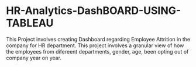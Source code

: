 # HR-Analytics-DashBOARD-USING-TABLEAU
This Project involves creating Dashboard regarding Employee Attrition in the company  for HR department.
This project involves a granular view of how the employees from difereent departments, gender, age,  been opting out of company year on year.
